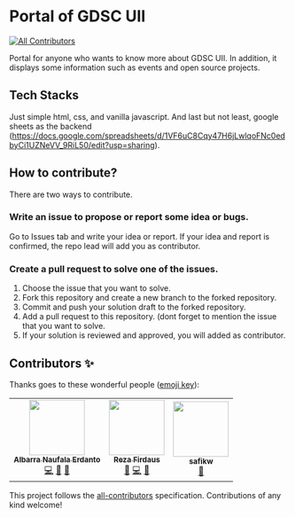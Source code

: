 # Portal of GDSC UII
<!-- ALL-CONTRIBUTORS-BADGE:START - Do not remove or modify this section -->
[![All Contributors](https://img.shields.io/badge/all_contributors-3-orange.svg?style=flat-square)](#contributors-)
<!-- ALL-CONTRIBUTORS-BADGE:END -->
Portal for anyone who wants to know more about GDSC UII. In addition, it displays some information such as events and open source projects.

## Tech Stacks
Just simple html, css, and vanilla javascript. And last but not least, google sheets as the backend (https://docs.google.com/spreadsheets/d/1VF6uC8Cqy47H6jLwlqoFNc0edbyCi1UZNeVV_9RiL50/edit?usp=sharing).

## How to contribute?
There are two ways to contribute.
### Write an issue to propose or report some idea or bugs.
Go to Issues tab and write your idea or report. If your idea and report is confirmed, the repo lead will add you as contributor.
### Create a pull request to solve one of the issues.
1. Choose the issue that you want to solve.
2. Fork this repository and create a new branch to the forked repository.
3. Commit and push your solution draft to the forked repository.
4. Add a pull request to this repository. (dont forget to mention the issue that you want to solve.
5. If your solution is reviewed and approved, you will added as contributor.

## Contributors ✨

Thanks goes to these wonderful people ([emoji key](https://allcontributors.org/docs/en/emoji-key)):

<!-- ALL-CONTRIBUTORS-LIST:START - Do not remove or modify this section -->
<!-- prettier-ignore-start -->
<!-- markdownlint-disable -->
<table>
  <tr>
    <td align="center"><a href="http://albarranaufala.github.io"><img src="https://avatars.githubusercontent.com/u/54704525?v=4?s=100" width="100px;" alt=""/><br /><sub><b>Albarra Naufala Erdanto</b></sub></a><br /><a href="https://github.com/gdscuii/portal/commits?author=albarranaufala" title="Code">💻</a> <a href="#ideas-albarranaufala" title="Ideas, Planning, & Feedback">🤔</a> <a href="#design-albarranaufala" title="Design">🎨</a></td>
    <td align="center"><a href="https://firdausreza-portfolio.vercel.app/"><img src="https://avatars.githubusercontent.com/u/62591909?v=4?s=100" width="100px;" alt=""/><br /><sub><b>Reza Firdaus</b></sub></a><br /><a href="#design-firdausreza" title="Design">🎨</a> <a href="https://github.com/gdscuii/portal/commits?author=firdausreza" title="Code">💻</a> <a href="#ideas-firdausreza" title="Ideas, Planning, & Feedback">🤔</a></td>
    <td align="center"><a href="https://github.com/safikw"><img src="https://avatars.githubusercontent.com/u/52861495?v=4?s=100" width="100px;" alt=""/><br /><sub><b>safikw</b></sub></a><br /><a href="#design-safikw" title="Design">🎨</a></td>
  </tr>
</table>

<!-- markdownlint-restore -->
<!-- prettier-ignore-end -->

<!-- ALL-CONTRIBUTORS-LIST:END -->

This project follows the [all-contributors](https://github.com/all-contributors/all-contributors) specification. Contributions of any kind welcome!
